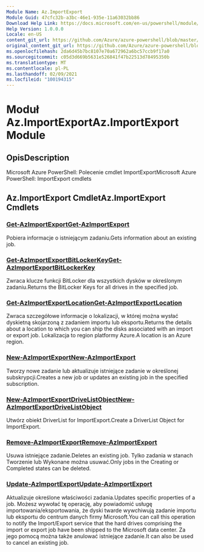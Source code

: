 ```yaml
---
Module Name: Az.ImportExport
Module Guid: 47cfc32b-a3bc-46e1-935e-11a63032bb86
Download Help Link: https://docs.microsoft.com/en-us/powershell/module/az.importexport
Help Version: 1.0.0.0
Locale: en-US
content_git_url: https://github.com/Azure/azure-powershell/blob/master/src/ImportExport/help/Az.ImportExport.md
original_content_git_url: https://github.com/Azure/azure-powershell/blob/master/src/ImportExport/help/Az.ImportExport.md
ms.openlocfilehash: 2da6d45b7bc8107e70a672962a6bc57ccb9f17a0
ms.sourcegitcommit: c05d3d669b5631e526841f47b22513d78495350b
ms.translationtype: MT
ms.contentlocale: pl-PL
ms.lasthandoff: 02/09/2021
ms.locfileid: "100194315"
---
```

# <span data-ttu-id="bfeb3-101">Moduł Az.ImportExport</span><span class="sxs-lookup"><span data-stu-id="bfeb3-101">Az.ImportExport Module</span></span>
## <span data-ttu-id="bfeb3-102">Opis</span><span class="sxs-lookup"><span data-stu-id="bfeb3-102">Description</span></span>
<span data-ttu-id="bfeb3-103">Microsoft Azure PowerShell: Polecenie cmdlet ImportExport</span><span class="sxs-lookup"><span data-stu-id="bfeb3-103">Microsoft Azure PowerShell: ImportExport cmdlets</span></span>

## <span data-ttu-id="bfeb3-104">Az.ImportExport Cmdlet</span><span class="sxs-lookup"><span data-stu-id="bfeb3-104">Az.ImportExport Cmdlets</span></span>
### [<span data-ttu-id="bfeb3-105">Get-AzImportExport</span><span class="sxs-lookup"><span data-stu-id="bfeb3-105">Get-AzImportExport</span></span>](Get-AzImportExport.md)
<span data-ttu-id="bfeb3-106">Pobiera informacje o istniejącym zadaniu.</span><span class="sxs-lookup"><span data-stu-id="bfeb3-106">Gets information about an existing job.</span></span>

### [<span data-ttu-id="bfeb3-107">Get-AzImportExportBitLockerKey</span><span class="sxs-lookup"><span data-stu-id="bfeb3-107">Get-AzImportExportBitLockerKey</span></span>](Get-AzImportExportBitLockerKey.md)
<span data-ttu-id="bfeb3-108">Zwraca klucze funkcji BitLocker dla wszystkich dysków w określonym zadaniu.</span><span class="sxs-lookup"><span data-stu-id="bfeb3-108">Returns the BitLocker Keys for all drives in the specified job.</span></span>

### [<span data-ttu-id="bfeb3-109">Get-AzImportExportLocation</span><span class="sxs-lookup"><span data-stu-id="bfeb3-109">Get-AzImportExportLocation</span></span>](Get-AzImportExportLocation.md)
<span data-ttu-id="bfeb3-110">Zwraca szczegółowe informacje o lokalizacji, w której można wysłać dyskietną skojarzoną z zadaniem importu lub eksportu.</span><span class="sxs-lookup"><span data-stu-id="bfeb3-110">Returns the details about a location to which you can ship the disks associated with an import or export job.</span></span>
<span data-ttu-id="bfeb3-111">Lokalizacja to region platformy Azure.</span><span class="sxs-lookup"><span data-stu-id="bfeb3-111">A location is an Azure region.</span></span>

### [<span data-ttu-id="bfeb3-112">New-AzImportExport</span><span class="sxs-lookup"><span data-stu-id="bfeb3-112">New-AzImportExport</span></span>](New-AzImportExport.md)
<span data-ttu-id="bfeb3-113">Tworzy nowe zadanie lub aktualizuje istniejące zadanie w określonej subskrypcji.</span><span class="sxs-lookup"><span data-stu-id="bfeb3-113">Creates a new job or updates an existing job in the specified subscription.</span></span>

### [<span data-ttu-id="bfeb3-114">New-AzImportExportDriveListObject</span><span class="sxs-lookup"><span data-stu-id="bfeb3-114">New-AzImportExportDriveListObject</span></span>](New-AzImportExportDriveListObject.md)
<span data-ttu-id="bfeb3-115">Utwórz obiekt DriverList for ImportExport.</span><span class="sxs-lookup"><span data-stu-id="bfeb3-115">Create a DriverList Object for ImportExport.</span></span>

### [<span data-ttu-id="bfeb3-116">Remove-AzImportExport</span><span class="sxs-lookup"><span data-stu-id="bfeb3-116">Remove-AzImportExport</span></span>](Remove-AzImportExport.md)
<span data-ttu-id="bfeb3-117">Usuwa istniejące zadanie.</span><span class="sxs-lookup"><span data-stu-id="bfeb3-117">Deletes an existing job.</span></span>
<span data-ttu-id="bfeb3-118">Tylko zadania w stanach Tworzenie lub Wykonane można usuwać.</span><span class="sxs-lookup"><span data-stu-id="bfeb3-118">Only jobs in the Creating or Completed states can be deleted.</span></span>

### [<span data-ttu-id="bfeb3-119">Update-AzImportExport</span><span class="sxs-lookup"><span data-stu-id="bfeb3-119">Update-AzImportExport</span></span>](Update-AzImportExport.md)
<span data-ttu-id="bfeb3-120">Aktualizuje określone właściwości zadania.</span><span class="sxs-lookup"><span data-stu-id="bfeb3-120">Updates specific properties of a job.</span></span>
<span data-ttu-id="bfeb3-121">Możesz wywołać tę operację, aby powiadomić usługę importowania/eksportowania, że dyski twarde wywchiwują zadanie importu lub eksportu do centrum danych firmy Microsoft.</span><span class="sxs-lookup"><span data-stu-id="bfeb3-121">You can call this operation to notify the Import/Export service that the hard drives comprising the import or export job have been shipped to the Microsoft data center.</span></span>
<span data-ttu-id="bfeb3-122">Za jego pomocą można także anulować istniejące zadanie.</span><span class="sxs-lookup"><span data-stu-id="bfeb3-122">It can also be used to cancel an existing job.</span></span>

